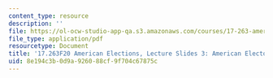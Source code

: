 ```yaml
---
content_type: resource
description: ''
file: https://ol-ocw-studio-app-qa.s3.amazonaws.com/courses/17-263-american-elections-fall-2020/8e194c3b0d9a926088cf9f704c67875c_MIT17_263F20_Lec3.pdf
file_type: application/pdf
resourcetype: Document
title: '17.263F20 American Elections, Lecture Slides 3: American Electoral Institutions'
uid: 8e194c3b-0d9a-9260-88cf-9f704c67875c
---
```


